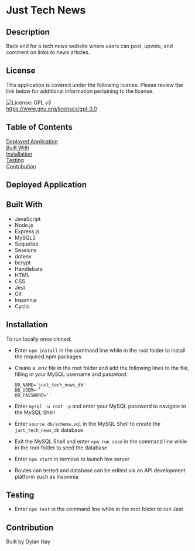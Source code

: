 # Just Tech News

## Description
Back end for a tech news website where users can post, upvote, and comment on links to news articles.

## License  
This application is covered under the following license. Please review the link below for additional information pertaining to the license.
    
![License: GPL v3](https://img.shields.io/badge/License-GPLv3-blue.svg)  
https://www.gnu.org/licenses/gpl-3.0

## Table of Contents
[Deployed Application](#deployed-application)  
[Built With](#built-with)  
[Installation](#installation)   
[Testing](#testing)  
[Contribution](#contribution)  

## Deployed Application

## Built With
* JavaScript
* Node.js
* Express.js
* MySQL2
* Sequelize
* Sessions
* dotenv
* bcrypt
* Handlebars
* HTML
* CSS
* Jest
* Git
* Insomnia
* Cyclic

## Installation
To run locally once cloned:
* Enter `npm install` in the command line while in the root folder to install the required npm packages
* Create a .env file in the root folder and add the following lines to the file, filling in your MySQL username and password:

    `DB_NAME='just_tech_news_db'`  
    `DB_USER=''`  
    `DB_PASSWORD=''` 

* Enter `mysql -u root -p` and enter your MySQL password to navigate to the MySQL Shell
* Enter `source db/schema.sql` in the MySQL Shell to create the `just_tech_news_db` database
* Exit the MySQL Shell and enter `npm run seed` in the command line while in the root folder to seed the database
* Enter `npm start` in terminal to launch live server
* Routes can tested and database can be edited via an API development platform such as Insomnia

## Testing
* Enter `npm test` in the command line while in the root folder to run Jest

## Contribution
Built by Dylan Hay